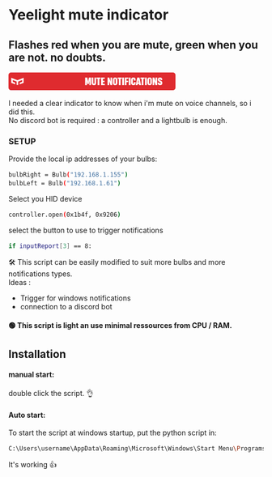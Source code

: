 # Yeelight mute indicator
## Flashes red when you are mute, green when you are not. no doubts.

![image](https://raw.githubusercontent.com/Moringar/YeelightNotifications/main/yeemute.png?token=GHSAT0AAAAAACODXPV3TMVUFSDH4YE4S3UAZP6C3CQ)

I needed a clear indicator to know when i'm mute on voice channels, so i did this.<br>
No discord bot is required : a controller and a lightbulb is enough. <br>


### SETUP

Provide the local ip addresses of your bulbs:
```sh
bulbRight = Bulb("192.168.1.155")
bulbLeft = Bulb("192.168.1.61")
```
Select you HID device
```sh
controller.open(0x1b4f, 0x9206)
```

select the button to use to trigger notifications
```sh
if inputReport[3] == 8:
```


🛠️ This script can be easily modified to suit more bulbs and more notifications types.<br>
Ideas :
- Trigger for windows notifications
- connection to a discord bot

#### 🟢 This script is light an use minimal ressources from CPU / RAM.

## Installation
#### manual start:
double click the script. 👌

#### Auto start:
To start the script at windows startup, put the python script in:
```sh
C:\Users\username\AppData\Roaming\Microsoft\Windows\Start Menu\Programs\Startup
```
It's working 👍
